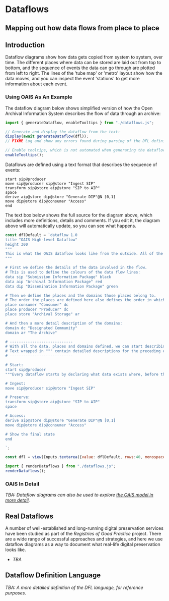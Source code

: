 # Dataflows
## Mapping out how data flows from place to place

## Introduction

Dataflow diagrams show how data gets copied from system to system, over time.  The different places where data can be stored are laid out from top to bottom, and the sequence of events the data can go through are plotted from left to right. The lines of the 'tube map' or 'metro' layout show how the data moves, and you can inspect the event 'stations' to get more information about each event.

### Using OAIS As An Example

The dataflow diagram below shows simplified version of how the Open Archival Information System describes the flow of data through an archive:

```js
import { generateDataflow, enableTooltips } from "./dataflows.js";

// Generate and display the dataflow from the text:
display(await generateDataflow(dfl));
// FIXME Log and show any errors found during parsing of the DFL definition!

// Enable tooltips, which is not automated when generating the dataflow directly:
enableTooltips();
```

Dataflows are defined using a text format that describes the sequence of events:

```
start sip@producer
move sip@producer sip@store "Ingest SIP"
transform sip@store aip@store "SIP to AIP"
space
derive aip@store dip@store "Generate DIP"@N [0,1]
move dip@store dip@consumer "Access"
end
```
The text box below shows the full source for the diagram above, which includes more definitions, details and comments. If you edit it, the diagram above will automatically update, so you can see what happens.

```js
const dflDefault = `dataflow 1.0
title "OAIS High-level Dataflow"
height 300
"""
This is what the OAIS dataflow looks like from the outside. All of the internal detail is invisible to external users.
"""

# First we define the details of the data involved in the flow. 
# This is used to define the colours of the data flow lines:
data sip "Submission Information Package" black
data aip "Archival Information Package" red
data dip "Dissemination Information Package" green

# Then we define the places and the domains those places belong to. 
# The order the places are defined here also defines the order in which they are laid on on the page, from top to bottom:
place consumer "Consumer" dc
place producer "Producer" dc
place store "Archival Storage" ar

# And then a more detail description of the domains:
domain dc "Designated Community"
domain ar "The Archive"

# ----------------------------
# With all the data, places and domains defined, we can start describing the sequence of events.
# Text wrapped in """ contain detailed descriptions for the preceding event.
# ----------------------------

# Start:
start sip@producer
"""Every dataflow starts by declaring what data exists where, before the dataflow begins. <br><br> For OAIS, we always start with a <i>Submission Information Package</i> that is held by a <i>Producer</i> that belongs to the archive's <i>Designated Community</i>."""

# Ingest:
move sip@producer sip@store "Ingest SIP"

# Preserve:
transform sip@store aip@store "SIP to AIP"
space

# Access:
derive aip@store dip@store "Generate DIP"@N [0,1]
move dip@store dip@consumer "Access"

# Show the final state
end

`;

const dfl = view(Inputs.textarea({value: dflDefault, rows:40, monospace: true, resize: true, spellcheck: true }));
```

<!-- Using this to force a large text area 
as Observable Framework limits it be default -->
<style>
textarea {
    max-height: 200em !important;
}
</style>


```js
import { renderDataflows } from "./dataflows.js";
renderDataflows();
```

### OAIS In Detail

_TBA: Dataflow diagrams can also be used to explore [the OAIS model in more detail](./oais)._

## Real Dataflows

A number of well-established and long-running digital preservation services have been studied as part of the _Registries of Good Practice_ project.  There are a wide range of successful approaches and strategies, and here we use dataflow diagrams as a way to document what real-life digital preservation looks like.

- _TBA_

## Dataflow Definition Language

_TBA: A more detailed definition of the DFL language, for reference purposes._